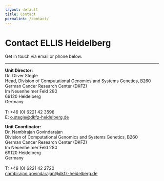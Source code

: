 ```yaml
---
layout: default
title: Contact
permalink: /contact/
---
```


**Contact** ELLIS Heidelberg
============================

Get in touch via email or phone below.

<hr>

<div class="row">
    <div class="col-md-6">
        <p><strong>Unit Director:</strong><br>Dr. Oliver Stegle<br>Head, Division of Computational Genomics and Systems Genetics, B260<br>German Cancer Research Center (DKFZ)<br>Im Neuenheimer Feld 280<br>69120 Heidelberg<br>Germany<br><br>T: +49 (0) 6221 42 3598<br>E: <a href="mailto:o.stegle@dkfz-heidelberg.de">o.stegle@dkfz-heidelberg.de</a></p>
    </div>
    <div class="col-md-6">
        <p><strong>Unit Coordinator:</strong><br>Dr. Nambirajan Govindarajan<br>Division of Computational Genomics and Systems Genetics, B260<br>German Cancer Research Center (DKFZ)<br>Im Neuenheimer Feld 280<br>69120 Heidelberg<br>Germany<br><br>T: +49 (0) 6221 42 2720<br><a href="mailto:nambirajan.govindarajan@dkfz-heidelberg.de">nambirajan.govindarajan@dkfz-heidelberg.de</a>
    </div>
</div>